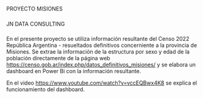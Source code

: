 ######
PROYECTO MISIONES

###
JN DATA CONSULTING
###

En el presente proyecto se utiliza información resultante del Censo 2022 República Argentina - resueltados definitivos concerniente 
a la provincia de Misiones. Se extrae la información de la estructura por sexo y edad de la población directamente de la página web 
https://censo.gob.ar/index.php/datos_definitivos_misiones/ y se elabora un dashboard en Power Bi con la información resultante. 

En el video https://www.youtube.com/watch?v=vccEQBwx4K8 se explica el funcionamiento del dashboard.
